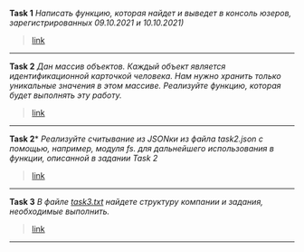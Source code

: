 **Task 1**
_Написать функцию, которая найдет и выведет в консоль юзеров, зарегистрированных 09.10.2021 и 10.10.2021)_
>[link](https://github.com/Artemhx/Practice_testing/blob/main/javascript/HW_3/HW_3_Task%201.js)
***
**Task 2**
_Дан массив объектов. Каждый объект является идентификационной карточкой человека. Нам нужно хранить только уникальные значения в этом массиве. Реализуйте функцию, которая будет выполнять эту работу._
>[link](https://github.com/Artemhx/Practice_testing/blob/main/javascript/HW_3/HW_3_Task%202.js)
***
**Task 2***
_Реализуйте считывание из JSONки из файла task2.json с помощью, например, модуля fs. для дальнейшего использования в функции, описанной в задании Task 2_
>[link](https://github.com/Artemhx/Practice_testing/blob/main/javascript/HW_3/HW_3_Task%202.1.js)
***
**Task 3**
_В файле [task3.txt](https://github.com/Artemhx/Practice_testing/blob/main/javascript/HW_3/Task%203.txt) найдете структуру компании и задания, необходимые выполнить._
>[link](https://github.com/Artemhx/Practice_testing/blob/main/javascript/HW_3/HW_3_Task%203.js)

***